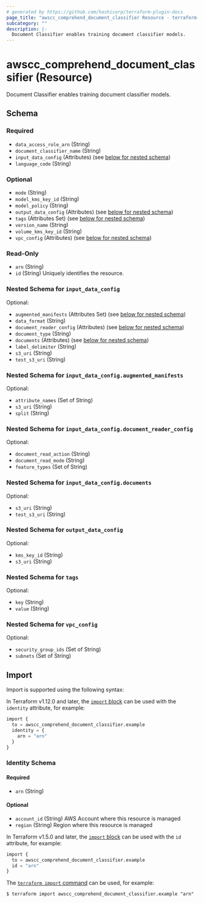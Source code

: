 ```yaml
---
# generated by https://github.com/hashicorp/terraform-plugin-docs
page_title: "awscc_comprehend_document_classifier Resource - terraform-provider-awscc"
subcategory: ""
description: |-
  Document Classifier enables training document classifier models.
---
```


# awscc_comprehend_document_classifier (Resource)

Document Classifier enables training document classifier models.



<!-- schema generated by tfplugindocs -->
## Schema

### Required

- `data_access_role_arn` (String)
- `document_classifier_name` (String)
- `input_data_config` (Attributes) (see [below for nested schema](#nestedatt--input_data_config))
- `language_code` (String)

### Optional

- `mode` (String)
- `model_kms_key_id` (String)
- `model_policy` (String)
- `output_data_config` (Attributes) (see [below for nested schema](#nestedatt--output_data_config))
- `tags` (Attributes Set) (see [below for nested schema](#nestedatt--tags))
- `version_name` (String)
- `volume_kms_key_id` (String)
- `vpc_config` (Attributes) (see [below for nested schema](#nestedatt--vpc_config))

### Read-Only

- `arn` (String)
- `id` (String) Uniquely identifies the resource.

<a id="nestedatt--input_data_config"></a>
### Nested Schema for `input_data_config`

Optional:

- `augmented_manifests` (Attributes Set) (see [below for nested schema](#nestedatt--input_data_config--augmented_manifests))
- `data_format` (String)
- `document_reader_config` (Attributes) (see [below for nested schema](#nestedatt--input_data_config--document_reader_config))
- `document_type` (String)
- `documents` (Attributes) (see [below for nested schema](#nestedatt--input_data_config--documents))
- `label_delimiter` (String)
- `s3_uri` (String)
- `test_s3_uri` (String)

<a id="nestedatt--input_data_config--augmented_manifests"></a>
### Nested Schema for `input_data_config.augmented_manifests`

Optional:

- `attribute_names` (Set of String)
- `s3_uri` (String)
- `split` (String)


<a id="nestedatt--input_data_config--document_reader_config"></a>
### Nested Schema for `input_data_config.document_reader_config`

Optional:

- `document_read_action` (String)
- `document_read_mode` (String)
- `feature_types` (Set of String)


<a id="nestedatt--input_data_config--documents"></a>
### Nested Schema for `input_data_config.documents`

Optional:

- `s3_uri` (String)
- `test_s3_uri` (String)



<a id="nestedatt--output_data_config"></a>
### Nested Schema for `output_data_config`

Optional:

- `kms_key_id` (String)
- `s3_uri` (String)


<a id="nestedatt--tags"></a>
### Nested Schema for `tags`

Optional:

- `key` (String)
- `value` (String)


<a id="nestedatt--vpc_config"></a>
### Nested Schema for `vpc_config`

Optional:

- `security_group_ids` (Set of String)
- `subnets` (Set of String)

## Import

Import is supported using the following syntax:

In Terraform v1.12.0 and later, the [`import` block](https://developer.hashicorp.com/terraform/language/import) can be used with the `identity` attribute, for example:

```terraform
import {
  to = awscc_comprehend_document_classifier.example
  identity = {
    arn = "arn"
  }
}
```

<!-- schema generated by tfplugindocs -->
### Identity Schema

#### Required

- `arn` (String)

#### Optional

- `account_id` (String) AWS Account where this resource is managed
- `region` (String) Region where this resource is managed

In Terraform v1.5.0 and later, the [`import` block](https://developer.hashicorp.com/terraform/language/import) can be used with the `id` attribute, for example:

```terraform
import {
  to = awscc_comprehend_document_classifier.example
  id = "arn"
}
```

The [`terraform import` command](https://developer.hashicorp.com/terraform/cli/commands/import) can be used, for example:

```shell
$ terraform import awscc_comprehend_document_classifier.example "arn"
```
